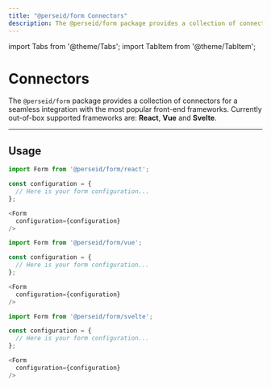 ```yaml
---
title: "@perseid/form Connectors"
description: The @perseid/form package provides a collection of connectors for a seamless integration with the most popular front-end frameworks.
---
```


import Tabs from '@theme/Tabs';
import TabItem from '@theme/TabItem';


# Connectors

The `@perseid/form` package provides a collection of connectors for a seamless integration with the most popular front-end frameworks. Currently out-of-box supported frameworks are: **React**, **Vue** and **Svelte**.

---

## Usage

<Tabs>
<TabItem value="react" label="React">

```typescript
import Form from '@perseid/form/react';

const configuration = {
  // Here is your form configuration...
};

<Form
  configuration={configuration}
/>
```

</TabItem>
<TabItem value="vue" label="Vue">

```typescript
import Form from '@perseid/form/vue';

const configuration = {
  // Here is your form configuration...
};

<Form
  configuration={configuration}
/>
```

</TabItem>
<TabItem value="svelte" label="Svelte">

```typescript
import Form from '@perseid/form/svelte';

const configuration = {
  // Here is your form configuration...
};

<Form
  configuration={configuration}
/>
```

</TabItem>
</Tabs>